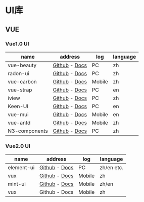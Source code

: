 # UI库

## VUE

### Vue1.0 UI

name|address|log| language
---|---|---|---
vue-beauty|[Github][1]  -  [Docs][2]| PC | zh
radon-ui|[Github][3] - [Docs][4]| PC | zh
vue-carbon|[Github][5] - [Docs][6]| Mobile | zh
vue-strap|[Github][7] - [Docs][8] | PC |en
iview|[Github][9] - [Docs][10] | PC | zh
Keen-UI | [Github][11] - [Docs][12] | PC | en
vue-mui | [Github][13] - [Docs][14] | Mobile | en
vue-antd | [Github][15] - [Docs][16] | Mobile | zh
N3-components | [Github][17] - [Docs][18] | PC | zh

### Vue2.0 UI

name|address|log| language
---|---|---|---
element-ui |[Github][19] - [Docs][20]| PC | zh/en etc.
vux | [Github][21] - [Docs][22] | Mobile | zh
mint-ui | [Github][23] - [Docs][24] | Mobile | zh/en
vux | Github - Docs | Mobile | zh


  [1]: https://github.com/FE-Driver/vue-beauty
  [2]: https://fe-driver.github.io/vue-beauty/#!/components/start
  [3]: https://github.com/luojilab/radon-ui
  [4]: https://luojilab.github.io/radon-ui/0.5.0/#/
  [5]: https://github.com/myronliu347/vue-carbon
  [6]: https://myronliu347.github.io/vue-carbon/#!/
  [7]: https://github.com/yuche/vue-strap
  [8]: http://yuche.github.io/vue-strap/
  [9]: https://github.com/iview/iview
  [10]: https://www.iviewui.com/
  [11]: https://github.com/JosephusPaye/Keen-UI
  [12]: https://josephuspaye.github.io/Keen-UI/#/ui-alert
  [13]: https://github.com/mennghao/vue-mui
  [14]: http://mui.yaobieting.com/
  [15]: https://github.com/okoala/vue-antd
  [16]: http://okoala.github.io/vue-antd/#!/components
  [17]: http://n3ui.org/v2.html
  [18]: http://n3ui.org/v2.html
  [19]: https://github.com/ElemeFE/element
  [20]: http://element.eleme.io/#/zh-CN
  [21]: https://github.com/airyland/vux
  [22]: https://vux.li/#/
  [23]: https://github.com/ElemeFE/mint-ui
  [24]: http://mint-ui.github.io/docs/#!/
